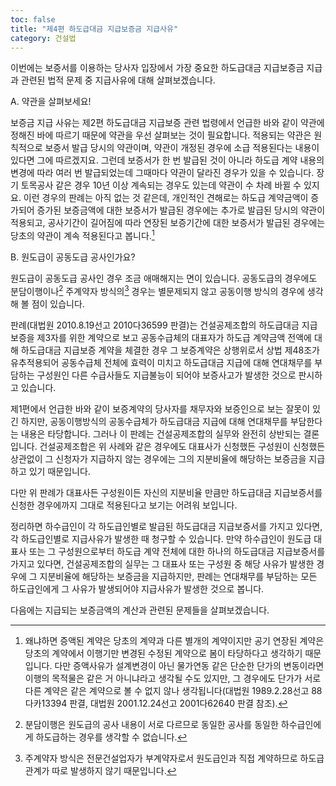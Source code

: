 ```yaml
---
toc: false
title: "제4편 하도급대금 지급보증금 지급사유"
category: 건설법
---
```

이번에는 보증서를 이용하는 당사자 입장에서 가장 중요한 하도급대금 지급보증금 지급과 관련된 법적 문제 중 지급사유에 대해 살펴보겠습니다.

A. 약관을 살펴보세요!

보증금 지급 사유는 제2편 하도급대금 지급보증 관련 법령에서 언급한 바와 같이 약관에 정해진 바에 따르기 때문에 약관을 우선 살펴보는 것이 필요합니다. 적용되는 약관은 원칙적으로 보증서 발급 당시의 약관이며, 약관이 개정된 경우에 소급 적용된다는 내용이 있다면 그에 따르겠지요. 그런데 보증서가 한 번 발급된 것이 아니라 하도급 계약 내용의 변경에 따라 여러 번 발급되었는데 그때마다 약관이 달라진 경우가 있을 수 있습니다. 장기 토목공사 같은 경우 10년 이상 계속되는 경우도 있는데 약관이 수 차례 바뀔 수 있지요. 이런 경우의 판례는 아직 없는 것 같은데, 개인적인 견해로는 하도급 계약금액이 증가되어 증가된 보증금액에 대한 보증서가 발급된 경우에는 추가로 발급된 당시의 약관이 적용되고, 공사기간이 길어짐에 따라 연장된 보증기간에 대한 보증서가 발급된 경우에는 당초의 약관이 계속 적용된다고 봅니다.[^1]

B. 원도급이 공동도급 공사인가요?

원도급이 공동도급 공사인 경우 조금 애매해지는 면이 있습니다. 공동도급의 경우에도 분담이행이나[^2] 주계약자 방식의[^3] 경우는 별문제되지 않고 공동이행 방식의 경우에 생각해 볼 점이 있습니다.

판례(대법원 2010.8.19선고 2010다36599 판결)는 건설공제조합의 하도급대금 지급보증을 제3자를 위한 계약으로 보고 공동수급체의 대표자가 하도급 계약금액 전액에 대해 하도급대금 지급보증 계약을 체결한 경우 그 보증계약은 상행위로서 상법 제48조가 유추적용되어 공동수급체 전체에 효력이 미치고 하도급대금 지급에 대해 연대채무를 부담하는 구성원인 다른 수급사들도 지급불능이 되어야 보증사고가 발생한 것으로 판시하고 있습니다.

제1편에서 언급한 바와 같이 보증계약의 당사자를 채무자와 보증인으로 보는 잘못이 있긴 하지만, 공동이행방식의 공동수급체가 하도급대금 지급에 대해 연대채무를 부담한다는 내용은 타당합니다. 그러나 이 판례는 건설공제조합의 실무와 완전히 상반되는 결론입니다. 건설공제조합은 위 사례와 같은 경우에도 대표사가 신청했든 구성원이 신청했든 상관없이 그 신청자가 지급하지 않는 경우에는 그의 지분비율에 해당하는 보증금을 지급하고 있기 때문입니다.

다만 위 판례가 대표사든 구성원이든 자신의 지분비율 만큼만 하도급대금 지급보증서를 신청한 경우에까지 그대로 적용된다고 보기는 어려워 보입니다.

정리하면 하수급인이 각 하도급인별로 발급된 하도급대금 지급보증서를 가지고 있다면, 각 하도급인별로 지급사유가 발생한 때 청구할 수 있습니다. 만약 하수급인이 원도급 대표사 또는 그 구성원으로부터 하도급 계약 전체에 대한 하나의 하도급대금 지급보증서를 가지고 있다면, 건설공제조합의 실무는 그 대표사 또는 구성원 중 해당 사유가 발생한 경우에 그 지분비율에 해당하는 보증금을 지급하지만, 판례는 연대채무를 부담하는 모든 하도급인에게 그 사유가 발생되어야 지급사유가 발생한 것으로 봅니다.

다음에는 지급되는 보증금액의 계산과 관련된 문제들을 살펴보겠습니다.

[^1]: 왜냐하면 증액된 계약은 당초의 계약과 다른 별개의 계약이지만 공기 연장된 계약은 당초의 계약에서 이행기만 변경된 수정된 계약으로 봄이 타당하다고 생각하기 때문입니다. 다만 증액사유가 설계변경이 아닌 물가연동 같은 단순한 단가의 변동이라면 이행의 목적물은 같은 거 아니냐라고 생각될 수도 있지만, 그 경우에도 단가가 서로 다른 계약은 같은 계약으로 볼 수 없지 않나 생각됩니다(대법원 1989.2.28선고 88다카13394 판결, 대법원 2001.12.24선고 2001다62640 판결 참조).

[^2]: 분담이행은 원도급의 공사 내용이 서로 다르므로 동일한 공사를 동일한 하수급인에게 하도급하는 경우를 생각할 수 없습니다.

[^3]: 주계약자 방식은 전문건설업자가 부계약자로서 원도급인과 직접 계약하므로 하도급 관계가 따로 발생하지 않기 때문입니다.
